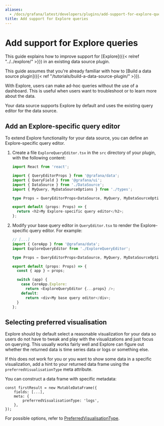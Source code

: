 ```yaml
---
aliases:
  - /docs/grafana/latest/developers/plugins/add-support-for-explore-queries/
title: Add support for Explore queries
---
```


# Add support for Explore queries

This guide explains how to improve support for [Explore]({{< relref "../../explore/" >}}) in an existing data source plugin.

This guide assumes that you're already familiar with how to [Build a data source plugin]({{< ref "/tutorials/build-a-data-source-plugin/" >}}).

With Explore, users can make ad-hoc queries without the use of a dashboard. This is useful when users want to troubleshoot or to learn more about the data.

Your data source supports Explore by default and uses the existing query editor for the data source.

## Add an Explore-specific query editor

To extend Explore functionality for your data source, you can define an Explore-specific query editor.

1. Create a file `ExploreQueryEditor.tsx` in the `src` directory of your plugin, with the following content:

   ```ts
   import React from 'react';

   import { QueryEditorProps } from '@grafana/data';
   import { QueryField } from '@grafana/ui';
   import { DataSource } from './DataSource';
   import { MyQuery, MyDataSourceOptions } from './types';

   type Props = QueryEditorProps<DataSource, MyQuery, MyDataSourceOptions>;

   export default (props: Props) => {
     return <h2>My Explore-specific query editor</h2>;
   };
   ```

1. Modify your base query editor in `QueryEditor.tsx` to render the Explore-specific query editor. For example:

   ```ts
   // [...]
   import { CoreApp } from '@grafana/data';
   import ExploreQueryEditor from './ExploreQueryEditor';

   type Props = QueryEditorProps<DataSource, MyQuery, MyDataSourceOptions>;

   export default (props: Props) => {
     const { app } = props;

     switch (app) {
       case CoreApp.Explore:
         return <ExploreQueryEditor {...props} />;
       default:
         return <div>My base query editor</div>;
     }
   };
   ```

## Selecting preferred visualisation

Explore should by default select a reasonable visualization for your data so users do not have to tweak and play with the visualizations and just focus on querying. This usually works fairly well and Explore can figure out whether the returned data is time series data or logs or something else.

If this does not work for you or you want to show some data in a specific visualization, add a hint to your returned data frame using the `preferredVisualisationType` meta attribute.

You can construct a data frame with specific metadata:

```
const firstResult = new MutableDataFrame({
    fields: [...],
    meta: {
        preferredVisualisationType: 'logs',
    },
});
```

For possible options, refer to [PreferredVisualisationType](https://grafana.com/docs/grafana/latest/packages_api/data/preferredvisualisationtype/).
